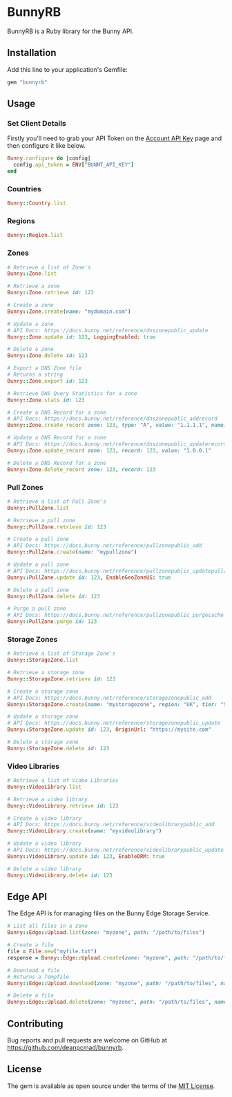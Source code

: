 # BunnyRB

BunnyRB is a Ruby library for the Bunny API.

## Installation

Add this line to your application's Gemfile:

```ruby
gem "bunnyrb"
```

## Usage

### Set Client Details

Firstly you'll need to grab your API Token on the [Account API Key](https://dash.bunny.net/account/api-key) page
and then configure it like below.

```ruby
Bunny.configure do |config|
  config.api_token = ENV["BUNNT_API_KEY"]
end
```

### Countries

```ruby
Bunny::Country.list
```

### Regions

```ruby
Bunny::Region.list
```

### Zones

```ruby
# Retrieve a list of Zone's
Bunny::Zone.list

# Retrieve a zone
Bunny::Zone.retrieve id: 123

# Create a zone
Bunny::Zone.create(name: "mydomain.com")

# Update a zone
# API Docs: https://docs.bunny.net/reference/dnszonepublic_update
Bunny::Zone.update id: 123, LoggingEnabled: true

# Delete a zone
Bunny::Zone.delete id: 123

# Export a DNS Zone file
# Returns a string
Bunny::Zone.export id: 123

# Retrieve DNS Query Statistics for a zone
Bunny::Zone.stats id: 123

# Create a DNS Record for a zone
# API Docs: https://docs.bunny.net/reference/dnszonepublic_addrecord
Bunny::Zone.create_record zone: 123, type: "A", value: "1.1.1.1", name: "sub"

# Update a DNS Record for a zone
# API Docs: https://docs.bunny.net/reference/dnszonepublic_updaterecord
Bunny::Zone.update_record zone: 123, record: 123, value: "1.0.0.1"

# Delete a DNS Record for a zone
Bunny::Zone.delete_record zone: 123, record: 123
```

### Pull Zones

```ruby
# Retrieve a list of Pull Zone's
Bunny::PullZone.list

# Retrieve a pull zone
Bunny::PullZone.retrieve id: 123

# Create a pull zone
# API Docs: https://docs.bunny.net/reference/pullzonepublic_add
Bunny::PullZone.create(name: "mypullzone")

# Update a pull zone
# API Docs: https://docs.bunny.net/reference/pullzonepublic_updatepullzone
Bunny::PullZone.update id: 123, EnableGeoZoneUS: true

# Delete a pull zone
Bunny::PullZone.delete id: 123

# Purge a pull zone
# API Docs: https://docs.bunny.net/reference/pullzonepublic_purgecache
Bunny::PullZone.purge id: 123
```

### Storage Zones

```ruby
# Retrieve a list of Storage Zone's
Bunny::StorageZone.list

# Retrieve a storage zone
Bunny::StorageZone.retrieve id: 123

# Create a storage zone
# API Docs: https://docs.bunny.net/reference/storagezonepublic_add
Bunny::StorageZone.create(name: "mystoragezone", region: "UK", tier: "Standard")

# Update a storage zone
# API Docs: https://docs.bunny.net/reference/storagezonepublic_update
Bunny::StorageZone.update id: 123, OriginUrl: "https://mysite.com"

# Delete a storage zone
Bunny::StorageZone.delete id: 123
```

### Video Libraries

```ruby
# Retrieve a list of Video Libraries
Bunny::VideoLibrary.list

# Retrieve a video library
Bunny::VideoLibrary.retrieve id: 123

# Create a video library
# API Docs: https://docs.bunny.net/reference/videolibrarypublic_add
Bunny::VideoLibrary.create(name: "myvideolibrary")

# Update a video library
# API Docs: https://docs.bunny.net/reference/videolibrarypublic_update
Bunny::VideoLibrary.update id: 123, EnableDRM: true

# Delete a video library
Bunny::VideoLibrary.delete id: 123
```

## Edge API

The Edge API is for managing files on the Bunny Edge Storage Service.

```ruby
# List all files in a zone
Bunny::Edge::Upload.list(zone: "myzone", path: "/path/to/files")

# Create a file
file = File.new("myfile.txt")
response = Bunny::Edge::Upload.create(zone: "myzone", path: "/path/to/files", name: "myfile.txt", file: file)

# Download a file
# Returns a Tempfile
Bunny::Edge::Upload.download(zone: "myzone", path: "/path/to/files", name: "myfile.txt")

# Delete a file
Bunny::Edge::Upload.delete(zone: "myzone", path: "/path/to/files", name: "myfile.txt")
```

## Contributing

Bug reports and pull requests are welcome on GitHub at https://github.com/deanpcmad/bunnyrb.

## License

The gem is available as open source under the terms of the [MIT License](https://opensource.org/licenses/MIT).
